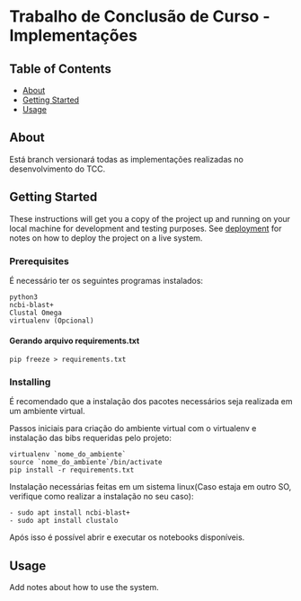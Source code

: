 # Trabalho de Conclusão de Curso - Implementações

## Table of Contents

- [About](#about)
- [Getting Started](#getting_started)
- [Usage](#usage)
<!-- - [Contributing](../CONTRIBUTING.md) -->

## About <a name = "about"></a>

Está branch versionará todas as implementações realizadas no desenvolvimento do TCC.

## Getting Started <a name = "getting_started"></a>

These instructions will get you a copy of the project up and running on your local machine for development and testing purposes. See [deployment](#deployment) for notes on how to deploy the project on a live system.

### Prerequisites

É necessário ter os seguintes programas instalados:

```
python3
ncbi-blast+
Clustal Omega
virtualenv (Opcional)
```

#### Gerando arquivo requirements.txt

```
pip freeze > requirements.txt
```

### Installing

É recomendado que a instalação dos pacotes necessários seja realizada em um ambiente virtual.

Passos iniciais para criação do ambiente virtual com o virtualenv e instalação das bibs requeridas pelo projeto:

```
virtualenv `nome_do_ambiente`
source `nome_do_ambiente`/bin/activate
pip install -r requirements.txt
```

Instalação necessárias feitas em um sistema linux(Caso estaja em outro SO, verifique como realizar a instalação no seu caso):

```
- sudo apt install ncbi-blast+
- sudo apt install clustalo
```

Após isso é possível abrir e executar os notebooks disponíveis.

## Usage <a name = "usage"></a>

Add notes about how to use the system.
